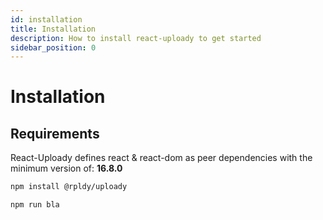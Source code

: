 ```yaml
---
id: installation
title: Installation
description: How to install react-uploady to get started
sidebar_position: 0
---
```


# Installation

## Requirements

React-Uploady defines react & react-dom as peer dependencies with the minimum version of: __16.8.0__



```bash npm2yarn
npm install @rpldy/uploady
```

```bash npm2yarn
npm run bla
```
